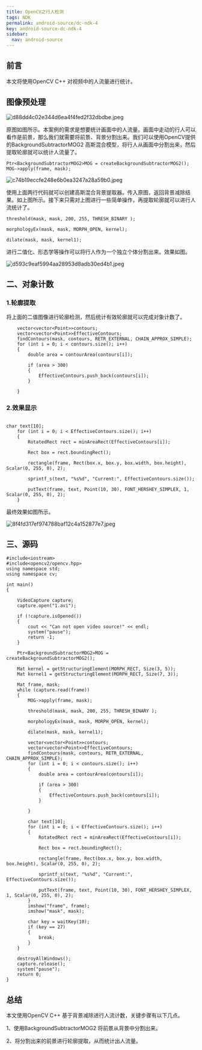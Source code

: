 ```yaml
---
title: OpenCV之行人检测
tags: NDK
permalink: android-source/dc-ndk-4
key: android-source-dc-ndk-4
sidebar:
  nav: android-source
---
```


##  前言



本文将使用OpenCV C++ 对视频中的人流量进行统计。

## 图像预处理

![d88dd4c02e344d6ea4f4fed2f32dbdbe.jpeg](https://s2.loli.net/2023/10/10/2N65RenwqZbSVXv.jpg)

原图如图所示。本案例的需求是想要统计画面中的人流量。画面中走动的行人可以看作是前景，那么我们就需要将前景、背景分割出来。我们可以使用OpenCV提供的BackgroundSubtractorMOG2 高斯混合模型，将行人从画面中分割出来，然后提取轮廓就可以统计人流量了。

<!--more-->

```
Ptr<BackgroundSubtractorMOG2>MOG = createBackgroundSubtractorMOG2();
MOG->apply(frame, mask);
```

![c74b19eccfe248e6b0ea3247a28a59b0.jpeg](https://s2.loli.net/2023/10/10/wBOLFjSyVHdh169.jpg)

使用上面两行代码就可以创建高斯混合背景提取器。传入原图，返回背景减除结果。如上图所示。接下来只需对上图进行一些简单操作，再提取轮廓就可以进行人流统计了。

```
threshold(mask, mask, 200, 255, THRESH_BINARY );

morphologyEx(mask, mask, MORPH_OPEN, kernel);

dilate(mask, mask, kernel1);

```

进行二值化、形态学等操作可以将行人作为一个独立个体分割出来。效果如图。

![d593c9eaf5994aa28953d8adb30ed4b1.jpeg](https://s2.loli.net/2023/10/10/MGxuaLtoWYIT4Jh.jpg)

## 二、对象计数

### 1.轮廓提取

将上面的二值图像进行轮廓检测，然后统计有效轮廓就可以完成对象计数了。

```
	vector<vector<Point>>contours;
	vector<vector<Point>>EffectiveContours;	
	findContours(mask, contours, RETR_EXTERNAL, CHAIN_APPROX_SIMPLE);
	for (int i = 0; i < contours.size(); i++)
	{			
		double area = contourArea(contours[i]);
	
		if (area > 300)
		{		
			EffectiveContours.push_back(contours[i]);
		}
		
	}

```

### 2.效果显示

```

char text[10];
	for (int i = 0; i < EffectiveContours.size(); i++)
	{
		RotatedRect rect = minAreaRect(EffectiveContours[i]);

		Rect box = rect.boundingRect();

		rectangle(frame, Rect(box.x, box.y, box.width, box.height), Scalar(0, 255, 0), 2);

		sprintf_s(text, "%s%d", "Current:", EffectiveContours.size());

		putText(frame, text, Point(10, 30), FONT_HERSHEY_SIMPLEX, 1, Scalar(0, 255, 0), 2);
	}
```

最终效果如图所示。

![8f4fd317ef974788baf12c4a152877e7.jpeg](https://s2.loli.net/2023/10/10/AZTG53gysHhYmBi.jpg)

## 三、源码

```
#include<iostream>
#include<opencv2/opencv.hpp>
using namespace std;
using namespace cv;

int main()
{

	VideoCapture capture;
	capture.open("1.avi");

	if (!capture.isOpened())
	{
		cout << "Can not open video source!" << endl;
		system("pause");
		return -1;
	}

	Ptr<BackgroundSubtractorMOG2>MOG = createBackgroundSubtractorMOG2();

	Mat kernel = getStructuringElement(MORPH_RECT, Size(3, 5));
	Mat kernel1 = getStructuringElement(MORPH_RECT, Size(7, 3));

	Mat frame, mask;
	while (capture.read(frame))
	{
		MOG->apply(frame, mask);

		threshold(mask, mask, 200, 255, THRESH_BINARY );

		morphologyEx(mask, mask, MORPH_OPEN, kernel);

		dilate(mask, mask, kernel1);

		vector<vector<Point>>contours;
		vector<vector<Point>>EffectiveContours;	
		findContours(mask, contours, RETR_EXTERNAL, CHAIN_APPROX_SIMPLE);
		for (int i = 0; i < contours.size(); i++)
		{			
			double area = contourArea(contours[i]);

			if (area > 300)
			{		
				EffectiveContours.push_back(contours[i]);
			}
			
		}

		char text[10];
		for (int i = 0; i < EffectiveContours.size(); i++)
		{
			RotatedRect rect = minAreaRect(EffectiveContours[i]);

			Rect box = rect.boundingRect();

			rectangle(frame, Rect(box.x, box.y, box.width, box.height), Scalar(0, 255, 0), 2);

			sprintf_s(text, "%s%d", "Current:", EffectiveContours.size());

			putText(frame, text, Point(10, 30), FONT_HERSHEY_SIMPLEX, 1, Scalar(0, 255, 0), 2);
		}
		imshow("frame", frame);
		imshow("mask", mask);

		char key = waitKey(10);
		if (key == 27)
		{
			break;
		}
	}

	destroyAllWindows();
	capture.release();
	system("pause");
	return 0;
}

```

## 总结

本文使用OpenCV C++ 基于背景减除进行人流计数，关键步骤有以下几点。

1、使用BackgroundSubtractorMOG2 将前景从背景中分割出来。

2、将分割出来的前景进行轮廓提取，从而统计出人流量。
